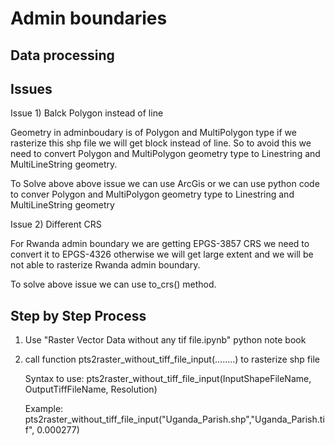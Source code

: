 # Admin boundaries
## Data processing

## Issues
Issue 1) Balck Polygon instead of line

Geometry in adminboudary is of Polygon and MultiPolygon type if we rasterize this shp file we will get block instead of line.
So to avoid this we need to convert Polygon and MultiPolygon geometry type to Linestring and MultiLineString geometry.

To Solve above above issue we can use ArcGis or we can use python code to conver Polygon and MultiPolygon geometry type to Linestring and MultiLineString geometry

Issue 2) Different CRS

For Rwanda admin boundary we are getting EPGS-3857 CRS we need to convert it to EPGS-4326 otherwise we will get large extent and we will be not able to rasterize Rwanda admin boundary.

To solve above issue we can use to_crs() method.

## Step by Step Process
1) Use "Raster Vector Data without any tif file.ipynb" python note book
2) call function pts2raster_without_tiff_file_input(........) to rasterize shp file
   
   Syntax to use:
   pts2raster_without_tiff_file_input(InputShapeFileName, OutputTiffFileName, Resolution)
   
   Example:
   pts2raster_without_tiff_file_input("Uganda_Parish.shp","Uganda_Parish.tif", 0.000277)
